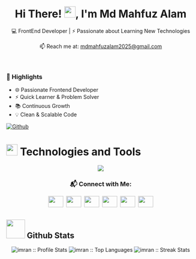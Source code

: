 <!-- Welcome Banner -->
<!-- <img alt="imran" 
src="https://i.ibb.co/F0CY4Qr/imran-github.png" width="100%"/> -->
<!-- <img alt="imran hossen" src="https://i.ibb.co.com/vmJgtdp/Imran-Hossen.png" width="100%"/> -->

<h1 align="center">Hi There! <img src="https://media.giphy.com/media/hvRJCLFzcasrR4ia7z/giphy.gif" width="30">, I'm Md Mahfuz Alam</h1>

<div align="center">
💻 FrontEnd Developer | ⚡ Passionate about Learning New Technologies<br/><br/>
📫 Reach me at: <a href="mdmahfuzalam2025@gmail.com">mdmahfuzalam2025@gmail.com</a>
</div>


 
<br/> 

 <!-- <p align="center">
  <img src="https://profile-counter.glitch.me/ImRanKhan81m/count.svg" alt="Visitor count" /><br/>Visitor Count
</p>  -->

<div align='left'>
    <!-- Personal Challenges Content -->
  <br/>
    <div style="flex: 1; padding-right: 20px;">
        <h3>🌟 Highlights</h3>
        <ul>
            <li>🌐 Passionate Frontend Developer</li>
            <li>⚡ Quick Learner & Problem Solver</li>
            <li>📚 Continuous Growth</li>
            <li>💡 Clean & Scalable Code</li>
        </ul>
    </div> 

 
</div>



[![Github](https://img.shields.io/github/followers/ImRanKhan81m?label=Follow&style=social)](https://github.com/ImRanKhan81m)&nbsp;<!-- ![Profile views](https://gpvc.arturio.dev/ImRanKhan81m) -->




### <h1><img src = "https://media2.giphy.com/media/QssGEmpkyEOhBCb7e1/giphy.gif" width='30'/>&nbsp;Technologies and Tools</h1>
<p align="center">
  <img src="https://skillicons.dev/icons?i=html,css,js,sass,bootstrap,tailwind,figma,react,nextjs,npm,vite,nodejs,express,mongodb,mysql,postgres,firebase,supabase,git,netlify,vercel,postman,vscode,wordpress,windows,discord,trello,jira" />
</p>



<h3 align="center">📬 Connect with Me:</h3>
<p align="center">
  <a href="mailto:mdmahfuzalam2025@gmail.com" target="_blank"><img src="https://www.pngkey.com/png/full/84-840977_email-png-icon.png" height="30" width="40"/></a>&nbsp;
  <a href="https://stackoverflow.com/users/18061145/md-imran-hossen" target="_blank"><img src="https://cdn.iconscout.com/icon/free/png-256/stackoverflow-2-432547.png" height="30" width="40"/></a>&nbsp;
  <a href="https://www.linkedin.com/in/imran81m/" target="_blank"><img src="https://raw.githubusercontent.com/rahuldkjain/github-profile-readme-generator/master/src/images/icons/Social/linked-in-alt.svg" height="30" width="40"/></a>&nbsp;
  <a href="https://twitter.com/OMBAZAR1" target="_blank"><img src="https://raw.githubusercontent.com/rahuldkjain/github-profile-readme-generator/master/src/images/icons/Social/twitter.svg" height="30" width="40"/></a>&nbsp;
  <a href="https://www.facebook.com/ImRanKhan81m/" target="_blank"><img src="https://raw.githubusercontent.com/rahuldkjain/github-profile-readme-generator/master/src/images/icons/Social/facebook.svg" height="30" width="40"/></a>&nbsp;
  <a href="https://www.instagram.com/imran_hossen81/" target="_blank"><img src="https://raw.githubusercontent.com/rahuldkjain/github-profile-readme-generator/master/src/images/icons/Social/instagram.svg" height="30" width="40"/></a>
</p>



### <h2><img src="https://media.giphy.com/media/ZCN6F3FAkwsyOGU2RS/giphy.gif" width="50"> Github Stats</h2>
<p align="center">
  <img alt="imran :: Profile Stats" src="https://github-readme-stats.vercel.app/api?username=ImRanKhan81m&theme=blue-green&show_icons=true&count_private=true&hide_border=true" />
  <img alt="imran :: Top Languages" src="https://github-readme-stats.vercel.app/api/top-langs/?username=ImRanKhan81m&langs_count=10&theme=blue-green&layout=compact&hide=html" />
  <img alt="imran :: Streak Stats" src="https://github-readme-streak-stats.herokuapp.com?user=ImRanKhan81m&theme=blue-green&hide_border=true" />
</p> 



<!-- GitHub Activity Graph -->
<!-- ![Activity Graph](https://activity-graph.herokuapp.com/graph?username=ImRanKhan81m&theme=tokyonight&bg_color=0d1117&color=319e94&line=6fa4fc&point=FFFFFF&hide_border=true) -->
